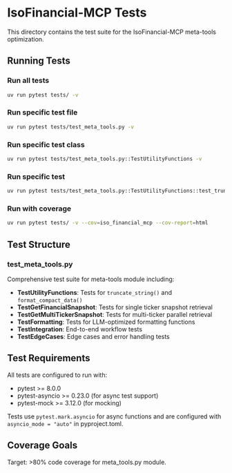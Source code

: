# IsoFinancial-MCP Tests

This directory contains the test suite for the IsoFinancial-MCP meta-tools optimization.

## Running Tests

### Run all tests
```bash
uv run pytest tests/ -v
```

### Run specific test file
```bash
uv run pytest tests/test_meta_tools.py -v
```

### Run specific test class
```bash
uv run pytest tests/test_meta_tools.py::TestUtilityFunctions -v
```

### Run specific test
```bash
uv run pytest tests/test_meta_tools.py::TestUtilityFunctions::test_truncate_string_short_text -v
```

### Run with coverage
```bash
uv run pytest tests/ -v --cov=iso_financial_mcp --cov-report=html
```

## Test Structure

### test_meta_tools.py
Comprehensive test suite for meta-tools module including:

- **TestUtilityFunctions**: Tests for `truncate_string()` and `format_compact_data()`
- **TestGetFinancialSnapshot**: Tests for single ticker snapshot retrieval
- **TestGetMultiTickerSnapshot**: Tests for multi-ticker parallel retrieval
- **TestFormatting**: Tests for LLM-optimized formatting functions
- **TestIntegration**: End-to-end workflow tests
- **TestEdgeCases**: Edge cases and error handling tests

## Test Requirements

All tests are configured to run with:
- pytest >= 8.0.0
- pytest-asyncio >= 0.23.0 (for async test support)
- pytest-mock >= 3.12.0 (for mocking)

Tests use `pytest.mark.asyncio` for async functions and are configured with `asyncio_mode = "auto"` in pyproject.toml.

## Coverage Goals

Target: >80% code coverage for meta_tools.py module.
